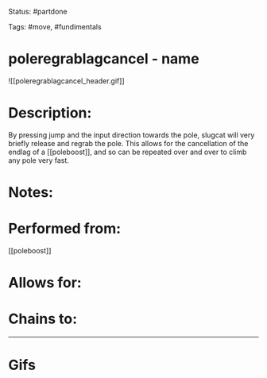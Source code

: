 Status: #partdone 

Tags: #move, #fundimentals

# poleregrablagcancel - name
![[poleregrablagcancel_header.gif]]
# Description:
By pressing jump and the input direction towards the pole, slugcat will very briefly release and regrab the pole. This allows for the cancellation of the endlag of a [[poleboost]], and so can be repeated over and over to climb any pole very fast.

# Notes:


# Performed from:
[[poleboost]]

# Allows for:


# Chains to:


___
# Gifs
